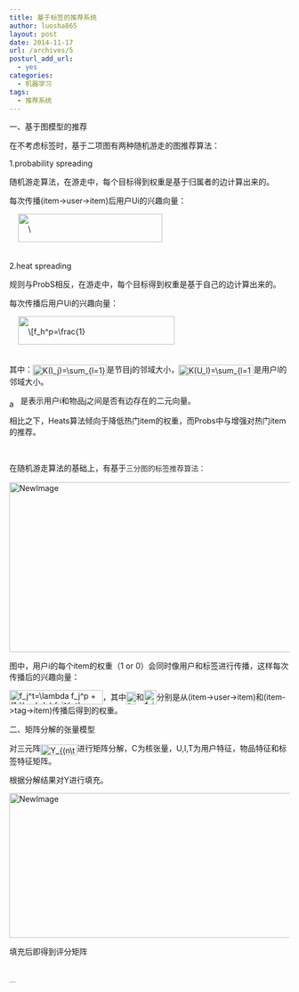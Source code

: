 ```yaml
---
title: 基于标签的推荐系统
author: luosha865
layout: post
date: 2014-11-17
url: /archives/5
posturl_add_url:
  - yes
categories:
  - 机器学习
tags:
  - 推荐系统
---
```

一、基于图模型的推荐

在不考虑标签时，基于二项图有两种随机游走的图推荐算法：

1.probability spreading

随机游走算法，在游走中，每个目标得到权重是基于归属者的边计算出来的。

每次传播(item->user->item)后用户Ui的兴趣向量：

<p class="ql-center-displayed-equation" style="line-height: 51px;">
  <span class="ql-right-eqno"> &nbsp; </span><span class="ql-left-eqno"> &nbsp; </span><img src="http://sword865.com/blog/wp-content/ql-cache/quicklatex.com-72578d7b8cd811343615a8e13fcdbe2a_l3.png" height="51" width="259" class="ql-img-displayed-equation quicklatex-auto-format" alt="&#92;&#91;&#102;&#95;&#106;&#94;&#112;&#61;&#92;&#115;&#117;&#109;&#95;&#123;&#108;&#61;&#49;&#125;&#94;&#123;&#110;&#125;&#92;&#115;&#117;&#109;&#95;&#123;&#115;&#61;&#49;&#125;&#94;&#123;&#109;&#125;&#92;&#102;&#114;&#97;&#99;&#123;&#97;&#95;&#123;&#108;&#106;&#125;&#97;&#95;&#123;&#108;&#115;&#125;&#97;&#95;&#123;&#105;&#115;&#125;&#125;&#123;&#75;&#40;&#85;&#95;&#108;&#41;&#75;&#40;&#73;&#95;&#115;&#41;&#125;&#44;&#106;&#61;&#49;&#8230;&#109;&#92;&#93;" title="Rendered by QuickLaTeX.com" />
</p>

2.heat spreading

规则与ProbS相反，在游走中，每个目标得到权重是基于自己的边计算出来的。

每次传播后用户Ui的兴趣向量：

<p class="ql-center-displayed-equation" style="line-height: 51px;">
  <span class="ql-right-eqno"> &nbsp; </span><span class="ql-left-eqno"> &nbsp; </span><img src="http://sword865.com/blog/wp-content/ql-cache/quicklatex.com-b0998856c4f20c869185526c6f2d5dab_l3.png" height="51" width="281" class="ql-img-displayed-equation quicklatex-auto-format" alt="&#92;&#91;&#102;&#95;&#104;&#94;&#112;&#61;&#92;&#102;&#114;&#97;&#99;&#123;&#49;&#125;&#123;&#75;&#40;&#73;&#95;&#106;&#41;&#125;&#92;&#115;&#117;&#109;&#95;&#123;&#108;&#61;&#49;&#125;&#94;&#123;&#110;&#125;&#92;&#115;&#117;&#109;&#95;&#123;&#115;&#61;&#49;&#125;&#94;&#123;&#109;&#125;&#92;&#102;&#114;&#97;&#99;&#123;&#97;&#95;&#123;&#108;&#106;&#125;&#97;&#95;&#123;&#108;&#115;&#125;&#97;&#95;&#123;&#105;&#115;&#125;&#125;&#123;&#75;&#40;&#85;&#95;&#108;&#41;&#125;&#44;&#106;&#61;&#49;&#8230;&#109;&#92;&#93;" title="Rendered by QuickLaTeX.com" />
</p>

其中：<img src="http://sword865.com/blog/wp-content/ql-cache/quicklatex.com-b079522ca48af5742d3a92fad1cab60e_l3.png" class="ql-img-inline-formula quicklatex-auto-format" alt="&#75;&#40;&#73;&#95;&#106;&#41;&#61;&#92;&#115;&#117;&#109;&#95;&#123;&#108;&#61;&#49;&#125;&#94;&#123;&#109;&#125;&#97;&#95;&#123;&#108;&#106;&#125;" title="Rendered by QuickLaTeX.com" height="20" width="133" style="vertical-align: -6px;" />是节目j的邻域大小，<img src="http://sword865.com/blog/wp-content/ql-cache/quicklatex.com-c00cedda4e5d5763a770835d673ba5c5_l3.png" class="ql-img-inline-formula quicklatex-auto-format" alt="&#75;&#40;&#85;&#95;&#108;&#41;&#61;&#92;&#115;&#117;&#109;&#95;&#123;&#108;&#61;&#49;&#125;&#94;&#123;&#110;&#125;&#97;&#95;&#123;&#108;&#115;&#125;" title="Rendered by QuickLaTeX.com" height="20" width="135" style="vertical-align: -6px;" />是用户l的邻域大小。

<img src="http://sword865.com/blog/wp-content/ql-cache/quicklatex.com-8b434a5adf074f8f0e25a42236e0c3ed_l3.png" class="ql-img-inline-formula quicklatex-auto-format" alt="&#97;&#95;&#123;&#105;&#106;&#125;" title="Rendered by QuickLaTeX.com" height="14" width="20" style="vertical-align: -6px;" />是表示用户i和物品j之间是否有边存在的二元向量。

相比之下，Heats算法倾向于降低热门item的权重，而Probs中与增强对热门item的推荐。

&nbsp;

在随机游走算法的基础上，有基于<span style="color: #333333; font-family: arial; font-size: 13px; line-height: 20.0200004577637px;">三分图的标签推荐算法：</span>

<img title="NewImage.png" src="http://images.cnitblog.com/blog/52809/201411/171255254884996.png" alt="NewImage" width="600" height="305" border="0" />

图中，用户i的每个item的权重（1 or 0）会同时像用户和标签进行传播，这样每次传播后的兴趣向量：

<img src="http://sword865.com/blog/wp-content/ql-cache/quicklatex.com-f78f41f2bf011c73a4bffd5e2472a3fe_l3.png" class="ql-img-inline-formula quicklatex-auto-format" alt="&#102;&#95;&#106;&#94;&#116;&#61;&#92;&#108;&#97;&#109;&#98;&#100;&#97;&#32;&#102;&#95;&#106;&#94;&#112;&#32;&#43;&#32;&#40;&#49;&#45;&#92;&#108;&#97;&#109;&#98;&#100;&#97;&#41;&#32;&#102;&#95;&#106;&#94;&#123;&#112;&#116;&#125;" title="Rendered by QuickLaTeX.com" height="26" width="168" style="vertical-align: -8px;" />，其中<img src="http://sword865.com/blog/wp-content/ql-cache/quicklatex.com-2bde2cec73738ac0234706257f6dc449_l3.png" class="ql-img-inline-formula quicklatex-auto-format" alt="&#102;&#95;&#106;&#94;&#112;" title="Rendered by QuickLaTeX.com" height="23" width="18" style="vertical-align: -8px;" />和<img src="http://sword865.com/blog/wp-content/ql-cache/quicklatex.com-71804ecfd1421a8904e2c9a4305983d6_l3.png" class="ql-img-inline-formula quicklatex-auto-format" alt="&#102;&#95;&#106;&#94;&#123;&#112;&#116;&#125;" title="Rendered by QuickLaTeX.com" height="26" width="23" style="vertical-align: -8px;" />分别是从(item->user->item)和(item->tag->item)传播后得到的权重。

<span style="font-size: 14px;">二、矩阵分解的张量模型</span>

对三元阵<img src="http://sword865.com/blog/wp-content/ql-cache/quicklatex.com-067fe9c87c45494d6cab789cc05de1e9_l3.png" class="ql-img-inline-formula quicklatex-auto-format" alt="&#89;&#95;&#123;&#40;&#110;&#92;&#116;&#105;&#109;&#101;&#115;&#32;&#109;&#92;&#116;&#105;&#109;&#101;&#115;&#32;&#116;&#41;&#125;" title="Rendered by QuickLaTeX.com" height="19" width="66" style="vertical-align: -7px;" />进行矩阵分解，C为核张量，U,I,T为用户特征，物品特征和标签特征矩阵。

根据分解结果对Y进行填充。

<img title="NewImage.png" src="http://images.cnitblog.com/blog/52809/201411/171508548949009.png" alt="NewImage" width="600" height="260" border="0" />

填充后即得到评分矩阵

<span style="font-size: 14px;"> </span>

<p style="margin:0;padding:0;height:1px;overflow:hidden;">
  <a href="http://www.wumii.com/widget/relatedItems" style="border:0;"><img src="http://static.wumii.cn/images/pixel.png" alt="无觅相关文章插件，快速提升流量" style="border:0;padding:0;margin:0;" /></a>
</p>